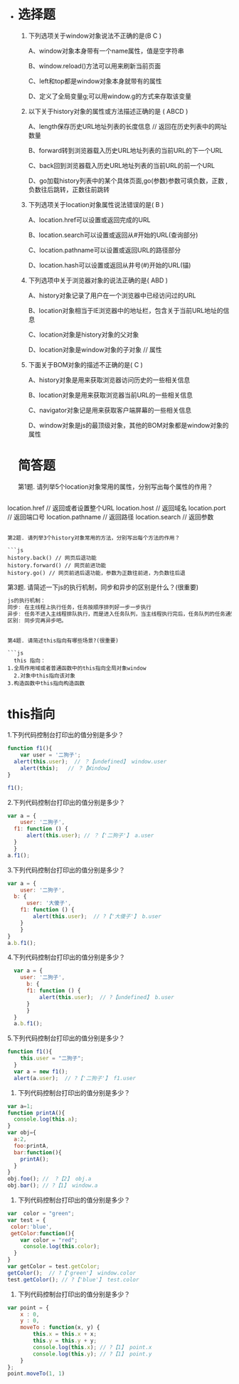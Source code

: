- # 选择题

  1. 下列选项关于window对象说法不正确的是(B C )

     A、window对象本身带有一个name属性，值是空字符串

     B、window.reload()方法可以用来刷新当前页面

     C、left和top都是window对象本身就带有的属性

     D、定义了全局变量g;可以用window.g的方式来存取该变量

  2. 以下关于history对象的属性或方法描述正确的是 ( ABCD )

     A、length保存历史URL地址列表的长度信息 // 返回在历史列表中的网址数量

     B、forward转到浏览器载入历史URL地址列表的当前URL的下一个URL

     C、back回到浏览器载入历史URL地址列表的当前URL的前一个URL

     D、go加载history列表中的某个具体页面,go(参数)参数可填负数，正数 ,负数往后跳转，正数往前跳转

  3. 下列选项关于location对象属性说法错误的是( B )

     A、location.href可以设置或返回完成的URL

     B、location.search可以设置或返回从#开始的URL(查询部分)

     C、location.pathname可以设置或返回URL的路径部分

     D、location.hash可以设置或返回从井号(#)开始的URL(锚)

  4. 下列选项中关于浏览器对象的说法正确的是( ABD )

     A、history对象记录了用户在一个浏览器中已经访问过的URL

     B、location对象相当于IE浏览器中的地址栏，包含关于当前URL地址的信息

     C、location对象是history对象的父对象

     D、location对象是window对象的子对象 // 属性

  5. 下面关于BOM对象的描述不正确的是( C )

     A、history对象是用来获取浏览器访问历史的一些相关信息

     B、location对象是用来获取浏览器当前URL的一些相关信息

     C、navigator对象记是用来获取客户端屏幕的一些相关信息

     D、window对象是js的最顶级对象，其他的BOM对象都是window对象的属性

  # 简答题

  第1题. 请列举5个location对象常用的属性，分别写出每个属性的作用？

  ```js
location.href  // 返回或者设置整个URL
  location.host  // 返回域名
location.port  // 返回端口号
  location.pathname  // 返回路径
location.search  // 返回参数
  ```

  第2题. 请列举3个history对象常用的方法，分别写出每个方法的作用？

  ```js
history.back() // 网页后退功能
  history.forward() // 网页前进功能 
history.go() // 网页前进后退功能，参数为正数往前进，为负数往后退
  ```

  第3题. 请简述一下js的执行机制，同步和异步的区别是什么？(很重要)

  ```js
js的执行机制：
  同步: 在主线程上执行任务，任务按顺序排列好一步一步执行
异步: 任务不进入主线程排队执行，而是进入任务队列，当主线程执行完后，任务队列的任务通知主线程开始执行
  区别: 同步完再异步吧。
  ```
```
  
第4题. 请简述this指向有哪些场景?(很重要)
  
​```js
  this 指向：
1.全局作用域或者普通函数中的this指向全局对象window
  2.对象中this指向该对象
3.构造函数中this指向构造函数
```

  # this指向

  1.下列代码控制台打印出的值分别是多少？

  ```js
function f1(){
      var user = '二狗子';
    alert(this.user);  // ？【undefined】 window.user
      alert(this);   // ？【Window】
  }
  
 f1();
  ```

  2.下列代码控制台打印出的值分别是多少？

  ```js
var a = {
      user: '二狗子',
    f1: function () {
        alert(this.user); // ？【'二狗子'】 a.user
    }
    }
a.f1();
  ```

  3.下列代码控制台打印出的值分别是多少？

  ```js
var a = {
      user: '二狗子',
    b: {
        user: '大傻子',
      f1: function () {
          alert(this.user);  // ?【'大傻子'】 b.user
      }
      }
  }
  a.b.f1();
  ```

4.下列代码控制台打印出的值分别是多少？

```js
  var a = {
    user: '二狗子',
      b: {
      f1: function () {
          alert(this.user);  // ?【undefined】 b.user
      }
      }
  }
  a.b.f1(); 
```

5.下列代码控制台打印出的值分别是多少？

  ```js
  function f1(){
      this.user = "二狗子";
    }
    var a = new f1();
    alert(a.user);  // ?【'二狗子'】 f1.user
  ```

  1. 下列代码控制台打印出的值分别是多少？

  ```js
  var a=1;
  function printA(){
    console.log(this.a);
  }
  var obj={
    a:2,
    foo:printA,
    bar:function(){
      printA();
    }
  }
  obj.foo(); //  ?【2】 obj.a
  obj.bar(); // ?【1】 window.a
  ```

  1. 下列代码控制台打印出的值分别是多少？

  ```js
  var  color = "green";
  var test = {
   color:'blue',
   getColor:function(){
      var color = "red";
       console.log(this.color);
    }
  }
  var getColor = test.getColor;
  getColor();  // ?【'green'】 window.color
  test.getColor(); // ?【'blue'】 test.color
  ```

  1. 下列代码控制台打印出的值分别是多少？

  ```js
  var point = { 
      x : 0, 
      y : 0, 
      moveTo : function(x, y) { 
          this.x = this.x + x; 
          this.y = this.y + y;
          console.log(this.x); // ?【1】 point.x
          console.log(this.y); // ?【1】 point.y
      } 
  }; 
  point.moveTo(1, 1)
  ```